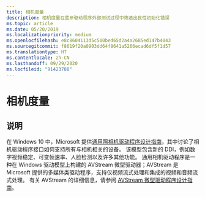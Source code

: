 ```yaml
---
title: 相机度量
description: 相机度量在蓝牙驱动程序外部测试过程中筛选出良性初始化错误
ms.topic: article
ms.date: 05/20/2019
ms.localizationpriority: medium
ms.openlocfilehash: e8c8604113d5c500bed65d2a4a2685ed147b4043
ms.sourcegitcommit: f8619f20a0903dd64f8641a5266ecad6df5f1d57
ms.translationtype: HT
ms.contentlocale: zh-CN
ms.lasthandoff: 09/29/2020
ms.locfileid: "91423788"
---
```

# <a name="camera-measures"></a>相机度量

## <a name="description"></a>说明

在 Windows 10 中，Microsoft 提供[通用照相机驱动程序设计指南](../stream/windows-10-technical-preview-camera-drivers-design-guide.md)，其中讨论了相机驱动程序接口如何支持所有与相机相关的设备。 该模型包含新的 DDI，例如数字视频稳定、可变帧速率、人脸检测以及许多其他功能。 通用相机驱动程序是一种在 Windows 驱动模型上构建的 AVStream 微型驱动器；AVStream 是 Microsoft 提供的多媒体类驱动程序，支持仅视频流式处理和集成的视频和音频流式处理。 有关 AVStream 的详细信息，请参阅 [AVStream 微型驱动程序设计指南](../stream/avstream-minidrivers-design-guide.md)。
